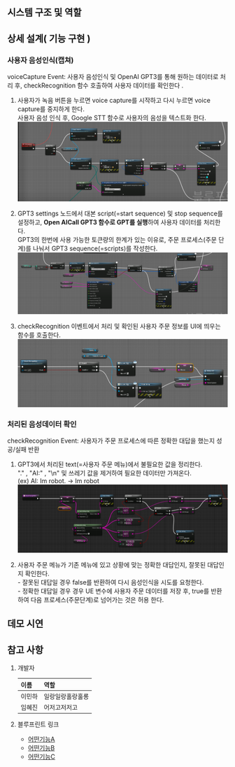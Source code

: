 ## 시스템 구조 및 역할

## 상세 설계( 기능 구현 )
### 사용자 음성인식(캡쳐)
voiceCapture Event: 사용자 음성인식 및 OpenAI GPT3를 통해 원하는 데이터로 처리 후, checkRecognition 함수 호출하여 사용자 데이터를 확인한다 .
1. 사용자가 녹음 버튼을 누르면 voice capture를 시작하고 다시 누르면 voice capture를 중지하게 한다. <br> 사용자 음성 인식 후, Google STT 함수로 사용자의 음성을 텍스트화 한다.
![voiceCapture_level](./images/voicecapture_capture.PNG)

2. GPT3 settings 노드에서 대본 script(=start sequence) 및 stop sequence를 설정하고, <strong>Open AICall GPT3 함수로 GPT를 실행</strong>하여 사용자 데이터를 처리한다.<br>
GPT3의 한번에 사용 가능한 토큰량의 한계가 있는 이유로, 주문 프로세스(주문 단계)를 나눠서 GPT3 sequence(=scripts)를 작성한다. <br>
![voiceCapture_level](./images/voicecapture_level.PNG)

3. checkRecognition 이벤트에서 처리 및 확인된 사용자 주문 정보를 UI에 띄우는 함수를 호출한다.
![voicecapture_wirteSTT](./images/voicecapture_wirteSTT.PNG)

### 처리된 음성데이터 확인
checkRecognition Event: 사용자가 주문 프로세스에 따른 정확한 대답을 했는지 성공/실패 반환
1. GPT3에서 처리된 text(=사용자 주문 메뉴)에서 불필요한 값을 정리한다. <br>
"." , "AI:" , "\n" 및 쓰레기 값을 제거하여 필요한 데이터만 가져온다. <br>
(ex) AI: Im robot. -> Im robot
![1번 처리 블루프린트](./images/checkrecognition.PNG)

2. 사용자 주문 메뉴가 기존 메뉴에 있고 상황에 맞는 정확한 대답인지, 잘못된 대답인지 확인한다. <br> - 잘못된 대답일 경우 false를 반환하여 다시 음성인식을 시도를 요청한다. <br> - 정확한 대답일 경우 경우 UE 변수에 사용자 주문 데이터를 저장 후, true를 반환하여 다음 프로세스(주문단계)로 넘어가는 것은 허용 한다.

## 데모 시연

## 참고 사항
1. 개발자

    |이름|역할|
    |------|---|
    |이민하|일랑일랑홀랑훌롱|
    |임혜진|어저고저저고|

2. 블루프린트 링크
      * [어떤기능A](http://www.naver.com)
      * [어떤기능B](http://www.naver.com)
      * [어떤기능C](http://www.naver.com)
